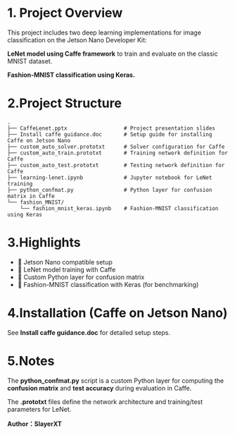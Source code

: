 # 1. Project Overview
This project includes two deep learning implementations for image classification on the Jetson Nano Developer Kit:

**LeNet model using Caffe framework** to train and evaluate on the classic MNIST dataset.

**Fashion-MNIST classification using Keras.**


# 2.Project Structure
```
.
├── CaffeLenet.pptx                  # Project presentation slides
├── Install caffe guidance.doc       # Setup guide for installing Caffe on Jetson Nano
├── custom_auto_solver.prototxt      # Solver configuration for Caffe
├── custom_auto_train.prototxt       # Training network definition for Caffe
├── custom_auto_test.prototxt        # Testing network definition for Caffe
├── learning-lenet.ipynb             # Jupyter notebook for LeNet training
├── python_confmat.py                # Python layer for confusion matrix in Caffe
└── fashion_MNIST/
    └── fashion_mnist_keras.ipynb    # Fashion-MNIST classification using Keras

```
# 3.Highlights
- 🚀 Jetson Nano compatible setup  
- 🧠 LeNet model training with Caffe  
- 🐍 Custom Python layer for confusion matrix  
- 👗 Fashion-MNIST classification with Keras (for benchmarking)

# 4.Installation (Caffe on Jetson Nano)
See **Install caffe guidance.doc** for detailed setup steps.

# 5.Notes
The **python_confmat.py** script is a custom Python layer for computing the **confusion matrix** and **test accuracy** during evaluation in Caffe.

The **.prototxt** files define the network architecture and training/test parameters for LeNet.

**Author：SlayerXT**
